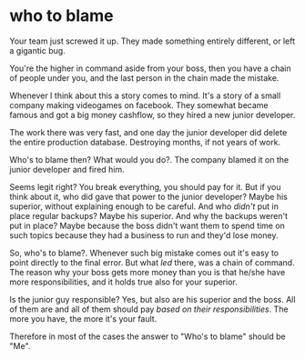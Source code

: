 
# who to blame

Your team just screwed it up.
They made something entirely different, or left a gigantic bug.

You're the higher in command aside from your boss, then you have a chain of people under you, and the last person in the chain made the mistake.

Whenever I think about this a story comes to mind. It's a story of a small company making videogames on facebook. They somewhat became famous and got a big money cashflow, so they hired a new junior developer.

The work there was very fast, and one day the junior developer did delete the entire production database. Destroying months, if not years of work.

Who's to blame then? What would you do?.
The company blamed it on the junior developer and fired him.

Seems legit right? You break everything, you should pay for it.
But if you think about it, who did gave that power to the junior developer? Maybe his superior, without explaining enough to be careful.
And who _didn't_ put in place regular backups? Maybe his superior.
And why the backups weren't put in place? Maybe because the boss didn't want them to spend time on such topics because they had a business to run and they'd lose money.

So, who's to blame?.
Whenever such big mistake comes out it's easy to point directly to the final error. But what _led_ there, was a chain of command.
The reason why your boss gets more money than you is that he/she have more responsibilities, and it holds true also for your superior.

Is the junior guy responsible? Yes, but also are his superior and the boss. All of them are and all of them should pay _based on their responsibilities_.
The more you have, the more it's your fault.

Therefore in most of the cases the answer to "Who's to blame" should be "Me".
